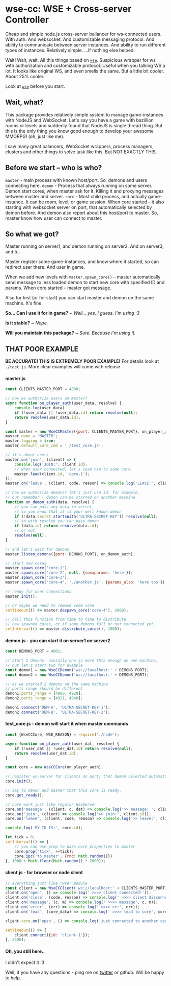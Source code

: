 # wse-cc: WSE + Cross-server Controller

Cheap and simple node.js cross-server ballancer for ws-connected users. With auth. And websocket. And customizable messaging protocol. And ability to communicate between server instances. And ability to run different types of instances. Relatively simple. ...If nothing else helped.

Wait! Wait, wait. All this things based on [``wse``](https://www.npmjs.com/package/wse). Suspicious wrapper for ws with authorization and customizable protocol. Useful when you talking WS a lot. It looks like original WS, and even smells the same. But a little bit cooler. About 25% cooler.

Look at [``wse``](https://www.npmjs.com/package/wse) before you start.

## Wait, what?
This package provides relatively simple system to manage game-instances with NodeJS and WebSocket. Let's say you have a game with bazillion rooms or levels and suddenly found that NodeJS is single thread thing. But this is the only thing you know good enough to develop your awesome MMORPG! (oh, just like me).

I saw many great balancers, WebSocket wrappers, process managers, clusters and other things to solve task like this. But NOT EXACTLY THIS.

## Before we start – who is who?
``master`` - main process with known host/port. So, demons and users connecting here.
``demon`` - Process that always running on some server. Demon start cores, when master ask for it. Killing it and proxying messages between master and server.
``core`` - Most child process, and actually game-instance. It can be room, level, or game session. When core started – it also starting with websocket server on port, that automatically selected by demon before. And demon also report about this host/port to master. So, master know how user can connect to master.

## So what we got?

Master running on server1, and demon running on server2. And on server3, and 5...

Master register some game-instances, and know where it started, so can redirect user there. And user in game.

When we add new levels with ``master.spawn_core()`` – master automatically send message to less loaded demon to start new core with specified ID and params. When core started – master got message.

Also for test (or for start) you can start master and demon on the same machine. It's fine.

**So... Can I use it for in game?**
 ~ *Well... yes, I guess. I'm using :3*

**Is it stable?**
 ~ *Nope.*

**Will you maintain this package?**
 ~ *Sure. Because I'm using it.*





## THAT POOR EXAMPLE
**BE ACCURATE! THIS IS EXTREMELY POOR EXAMPLE!**
For details look at ``./test.js``. More clear examples will come with release.

#### master.js

```JavaScript
const CLIENTS_MASTER_PORT = 4800;

// how we authorize users on master?
async function on_player_auth(user_data, resolve) {
    console.log(user_data)
    if (!user_data || !user_data.id) return resolve(null);
    return resolve(user_data.id);
}

const master = new WseCCMaster({port: CLIENTS_MASTER_PORT}, on_player_auth);
master.name = 'MASTER';
master.logging = true;
master.default_core_cmd = './test_core.js';

// it's about users
master.on('join', (client) => {
    console.log('JOIN:', client.id);
    // when user connected, let's lead him to some core
    master.lead(client.id, 'core-1');
});
master.on('leave', (client, code, reason) => console.log('LEAVE:', client.id, code, reason));

// how we authorize demons? let's just use id. for example.
// but remember - demon can be started on another machine.
function on_demon_auth(data, resolve) {
    // you can pass any data in secret,
    // so you know that it is your well known demon
    if (!data.secret.startsWith('ULTRA-SECRET-KEY')) resolve(null);
    // so with resolve you can pass demon
    if (data.id) return resolve(data.id);
    // or not
    resolve(null);
}

// and let's wait for demons.
master.listen_demons({port: DEMONS_PORT}, on_demon_auth);

// start new cores
master.spawn_core('core-1');
master.spawn_core('core-2', null, {somaparams: 'here'});
master.spawn_core('core-3');
master.spawn_core('core-4', './another.js', {params_also: 'here too'});

// ready for user connections
master.init();

// or maybe we need to remove some core
setTimeout(() => master.despawn_core('core-4'), 2000);

// call this function from time to time to distribute
// new spawned cores, or if some demons fall or not connected yet.
setInterval(() => master.distribute_cores(), 1000);

```


#### demon.js - you can start it on server1 on server2
```JavaScript
const DEMONS_PORT = 4801;

// start 2 demons. ususally one is more thta enough on one machine,
// but let's start two for example
const demon1 = new WseCCDemon('ws://localhost:' + DEMONS_PORT);
const demon2 = new WseCCDemon('ws://localhost:' + DEMONS_PORT);

// as we started 2 demons on the same machine
// ports range should be different
demon1.ports_range = [4900, 4920];
demon2.ports_range = [4921, 4940];

demon1.connect('DEM-A', 'ULTRA-SECRET-KEY-1');
demon2.connect('DEM-B', 'ULTRA-SECRET-KEY-2');

```

#### test_core.js - demon will start it when master commands
```JavaScript
const {WseCCCore, WSE_REASON} = require('./node');

async function on_player_auth(user_dat, resolve) {
    if (!user_dat || !user_dat.id) return resolve(null);
    return resolve(user_dat.id);
}

const core = new WseCCCore(on_player_auth);

// register ws-server for clients on port, that demon selected automatically.
core.init();

// say to demon and master that this core is ready.
core.get_ready();

// core work just like regular WseServer
core.on('message', (client, c, dat) => console.log('>> message: ', client.id, c, dat));
core.on('join', (client) => console.log('>> join:', client.id));
core.on('leave', (client, code, reason) => console.log('>> leave:', client.id, code, reason));

console.log('MY ID IS:', core.id);

let tick = 0;
setInterval(() => {
    // you can use prop to pass core properties to master
    core.prop('tick', ++tick);
    core.ipc('to_master', {rnd: Math.random()})
}, 1000 + Math.floor(Math.random() * 2000));

```

#### client.js - for browser or node client
```JavaScript
// everything just like "wse" module
const client = new WseCCClient('ws://localhost:' + CLIENTS_MASTER_PORT);
client.on('open', () => console.log(' >>>> client connected!'));
client.on('close', (code, reason) => console.log(' >>>> client disconnected!', code, reason));
client.on('message', (c, m) => console.log(' >>>> message', c, m));
client.on('error', (err) => console.log(' >>>> err', err));
client.on('lead', (core_data) => console.log(' >>>> lead to core', core_data));

client.core.on('open', () => console.log('just connected to another core!!!!', client.core));

setTimeout(() => {
    client.connect({id: 'client-1'});
}, 2500);
```

#### Oh, you still here..

I didn't expect it :3

Well, if you have any questions - ping me on [twitter](https://twitter.com/vovchisko) or github. Will be happy to help.
